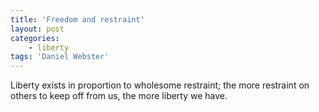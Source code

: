 ```yaml
---
title: 'Freedom and restraint'
layout: post
categories:
    - liberty
tags: 'Daniel Webster'
---
```


Liberty exists in proportion to wholesome restraint; the more restraint on others to keep off from us, the more liberty we have.